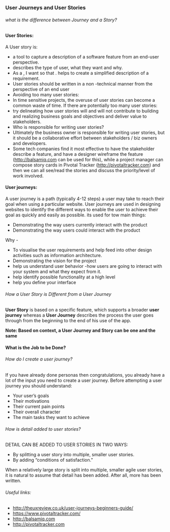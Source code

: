 ### User Journeys and User Stories

###### what is the difference between Journey and a Story?
#### User Stories:
A User story is:
* a tool to capture a description of a software feature from an end-user perspective.
* describes the type of user, what they want and why.
* As a <role>, I want <feature> so that <reason>.
helps to create a simplified description of a requirement.
* User stories should be written in a non -technical manner from the perspective of an end user
* Avoiding too many user stories:
* In time sensitive projects, the overuse of user stories can become a common waste of time. If there are potentially too many user stories:
* try delineating how user stories will and will not contribute to building and realizing business goals and objectives and deliver value to stakeholders.
* Who is responsible for writing user stories?
* Ultimately the business owner is responsible for writing user stories, but it should be a collaborative effort between stakeholders / biz owners and developers.
* Some tech companies find it most effective to have the stakeholder describe a feature, and have a designer wireframe the feature (http://balsamiq.com can be used for this), while a project manager can compose story cards in Pivotal Tracker (http://pivotaltracker.com) and then we can all see/read the stories and discuss the priority/level of work involved.

#### User journeys:
A user journey is a path (typically 4-12 steps) a user may take to reach their goal when using a particular website. User journeys are used in designing websites to identify the different ways to enable the user to achieve their goal as quickly and easily as possible. its used for tow main things:

 * Demonstrating the way users currently interact with the product
 * Demonstrating the way users could interact with the product

Why -
* To visualise the user requirements and help feed into other design activities such as information architecture.
* Demonstrating the vision for the project
* help us understand user behavior -how users are going to interact with your system and what they expect from it.
* help identify possible functionality at a high level
* help you define your interface

###### How a User Story is Different from a User Journey

**User Story** is based on a specific feature, which supports a broader **user journey** whereas a **User Journey** describes the process the user goes through from the beginning to the end of his use of the app.

**Note: Based on context, a User Journey and Story can be one and the same**

#### What is the Job to be Done?

 ###### How do I create a user journey?
If you have already done personas then congratulations, you already have a lot of the input you need to create a user journey. Before attempting a user journey you should understand:

* Your user’s goals
* Their motivations
* Their current pain points
* Their overall character
* The main tasks they want to achieve

###### How is detail added to user stories?
DETAIL CAN BE ADDED TO USER STORIES IN TWO WAYS:
* By splitting a user story into multiple, smaller user stories.
* By adding “conditions of satisfaction.”

When a relatively large story is split into multiple, smaller agile user stories, it is natural to assume that detail has been added. After all, more has been written.


###### Useful links:
* http://theuxreview.co.uk/user-journeys-beginners-guide/
* https://www.pivotaltracker.com/
* http://balsamiq.com
* http://pivotaltracker.com
